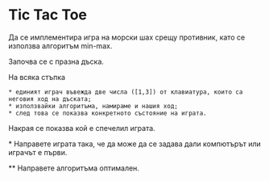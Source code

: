 # Tic Tac Toe

Да се имплементира игра на морски шах срещу противник, като се използва алгоритъм min-max.


Започва се с празна дъска. 

На всяка стъпка

    * единият играч въвежда две числа ([1,3]) от клавиатура, които са неговия ход на дъската;
    * използвайки алгоритъма, намираме и нашия ход;
    * след това се показва конкретното състояние на играта. 

Накрая се показва кой е спечелил играта.


\* Направете играта така, че да може да се задава дали компютърът или играчът е първи.

** Направете алгоритъма оптимален.
